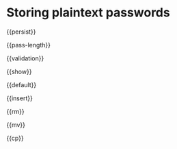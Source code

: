 # Storing plaintext passwords

{{persist}}

{{pass-length}}

{{validation}}

{{show}}

{{default}}

{{insert}}

{{rm}}

{{mv}}

{{cp}}

